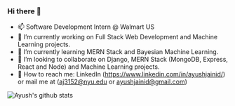 ### Hi there 👋

- 📫 Software Development Intern @ Walmart US
- 🔭 I’m currently working on Full Stack Web Development and Machine Learning projects.
- 🌱 I’m currently learning MERN Stack and Bayesian Machine Learning.
- 👯 I’m looking to collaborate on Django, MERN Stack (MongoDB, Express, React and Node) and Machine Learning projects.
- 📩 How to reach me: LinkedIn (https://www.linkedin.com/in/ayushjainid/) or mail me at (aj3152@nyu.edu or ayushjainid@gmail.com)

![Ayush's github stats](https://github-readme-stats.vercel.app/api?username=ayushjainid&show_icons=true&theme=radical&count_private=true&show_icons=true)
